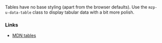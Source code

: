 Tables have no base styling (apart from the browser defaults). Use the
`mzp-u-data-table` class to display tabular data with a bit more polish.

### Links
- [MDN tables](https://developer.mozilla.org/docs/Learn/HTML/Tables)
